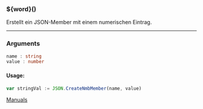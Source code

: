 ﻿### ${word}()
Erstellt ein JSON-Member mit einem numerischen Eintrag.

----

### Arguments
```ts
name : string
value : number
```
#### Usage:
```ts
var stringVal := JSON.CreateNmbMember(name, value)
```

[Manuals](https://manuals.opacc.ch/docs/doku2401/F-Script/ScriptBlockFunc.JSON.CreateNmbMember.html)
